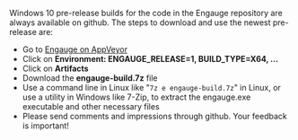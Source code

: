 Windows 10 pre-release builds for the code in the Engauge repository are always available on github.
The steps to download and use the newest pre-release are:

* Go to [Engauge on AppVeyor](https://ci.appveyor.com/project/markummitchell/engauge-digitizer/branch/master)
* Click on **Environment: ENGAUGE_RELEASE=1, BUILD_TYPE=X64, ...**
* Click on **Artifacts**
* Download the **engauge-build.7z** file
* Use a command line in Linux like "`7z e engauge-build.7z`" in Linux, or use a utility in Windows like 7-Zip, to extract
  the engauge.exe executable and other necessary files
* Please send comments and impressions through github. Your feedback is important!
